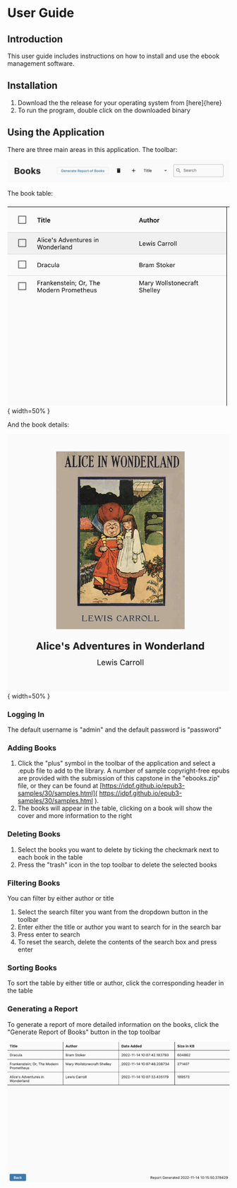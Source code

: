 # User Guide
## Introduction
This user guide includes instructions on how to install and use the ebook management software.

## Installation
1. Download the the release for your operating system from [here]{here}
2. To run the program, double click on the downloaded binary

## Using the Application
There are three main areas in this application. The toolbar:

![The application toolbar](./readme_assets/toolbar.png)

The book table:

![The book table](./readme_assets/booktable.png){ width=50% }

And the book details:

![The book details](./readme_assets/bookdetails.png){ width=50% }

### Logging In
The default username is "admin" and the default password is "password"

### Adding Books
1. Click the "plus" symbol in the toolbar of the application and select a .epub file to add to the library. A number of sample copyright-free epubs are provided with the submission of this capstone in the "ebooks.zip" file, or they can be found at [https://idpf.github.io/epub3-samples/30/samples.html]( https://idpf.github.io/epub3-samples/30/samples.html ).
2. The books will appear in the table, clicking on a book will show the cover and more information to the right

### Deleting Books
1. Select the books you want to delete by ticking the checkmark next to each book in the table
2. Press the "trash" icon in the top toolbar to delete the selected books

### Filtering Books
You can filter by either author or title

1. Select the search filter you want from the dropdown button in the toolbar
2. Enter either the title or author you want to search for in the search bar
3. Press enter to search
4. To reset the search, delete the contents of the search box and press enter

### Sorting Books
To sort the table by either title or author, click the corresponding header in the table

### Generating a Report
To generate a report of more detailed information on the books, click the "Generate Report of Books" button in the top toolbar

![Sample Report](./readme_assets/report.png)


